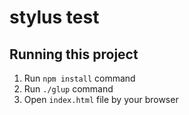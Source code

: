 # stylus test

## Running this project

1. Run `npm install` command
1. Run `./glup` command
1. Open `index.html` file by your browser
